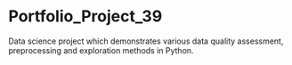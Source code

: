 # Portfolio_Project_39
Data science project which demonstrates various data quality assessment, preprocessing and exploration methods in Python.
